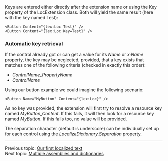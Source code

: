 Keys are entered either directly after the extension name or using the Key property of the LocExtension class. Both will yield the same result (here with the key named Test):
```xaml
<Button Content="{lex:Loc Test}" />
<Button Content="{lex:Loc Key=Test}" />
```
### Automatic key retrieval
If the control already got or can get a value for its _Name_ or _x:Name_ property, the key may be neglected, provided, that a key exists that matches one of the following criteria (checked in exactly this order): 

* _ControlName_PropertyName_ 
* _ControlName_

Using our button example we could imagine the following scenario:
```xaml
<Button Name="MyButton" Content="{lex:Loc}" />
```
As no key was provided, the extension will first try to resolve a resource key named _MyButton_Content_. If this fails, it will then look for a resource key named _MyButton_. If this fails too, no value will be provided.

The separation character (default is underscore) can be individually set up for each control using the _LocalizeDictionary.Separation_ property.

***
Previous topic: [Our first localized text](Our-first-localized-text)  
Next topic: [Multiple assemblies and dictionaries](Multiple-assemblies-and-dictionaries)